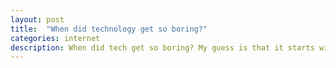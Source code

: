 ```yaml
---
layout: post
title:  "When did technology get so boring?"
categories: internet
description: When did tech get so boring? My guess is that it starts with Facebook.
---
```


